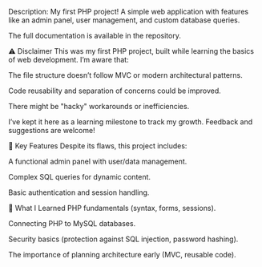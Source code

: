 Description: My first PHP project! A simple web application with features like an admin panel, user management, and custom database queries.

The full documentation is available in the repository.

⚠️ Disclaimer
This was my first PHP project, built while learning the basics of web development. I’m aware that:

The file structure doesn’t follow MVC or modern architectural patterns.

Code reusability and separation of concerns could be improved.

There might be "hacky" workarounds or inefficiencies.

I’ve kept it here as a learning milestone to track my growth. Feedback and suggestions are welcome!

🔑 Key Features
Despite its flaws, this project includes:

A functional admin panel with user/data management.

Complex SQL queries for dynamic content.

Basic authentication and session handling.

📖 What I Learned
PHP fundamentals (syntax, forms, sessions).

Connecting PHP to MySQL databases.

Security basics (protection against SQL injection, password hashing).

The importance of planning architecture early (MVC, reusable code).
